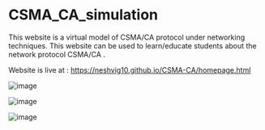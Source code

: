 # CSMA_CA_simulation

This website is a virtual model of CSMA/CA protocol under networking techniques.
This website can be used to learn/educate students about the network protocol CSMA/CA .

Website is live at : https://neshvig10.github.io/CSMA-CA/homepage.html


![image](https://github.com/neshvig10/CSMA-CA/assets/104668723/59e08dba-53d1-4195-afed-caafbaafa5e9)

![image](https://github.com/neshvig10/CSMA-CA/assets/104668723/0ca6c553-4cfc-4486-b1cb-6dbc8ca6f4bb)

![image](https://github.com/neshvig10/CSMA-CA/assets/104668723/a0c63c85-9352-45d5-88b3-089cb207824c)

